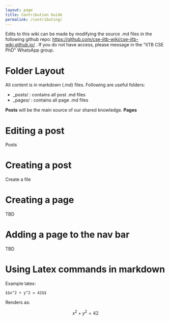 ```yaml
---
layout: page
title: Contribution Guide
permalink: /contributing/
---
```


Edits to this wiki can be made by modifying the source .md files in the following github repo: https://github.com/cse-iitb-wiki/cse-iitb-wiki.github.io/ . If you do not have access, please message in the "IITB CSE PhD" WhatsApp group.


# Folder Layout
All content is in markdown (.md) files. Following are useful folders:
* \_posts/ : contains all post .md files
* \_pages/ : contains all page .md files

**Posts** will be the main source of our shared knowledge. **Pages**

# Editing a post

Posts

# Creating a post

Create a file 

# Creating a page
TBD

# Adding a page to the nav bar
TBD

# Using Latex commands in markdown

Example latex:
```
$$x^2 + y^2 = 42$$
```
Renders as:

$$x^2 + y^2 = 42$$

<!-- Github by default does not support latex/math. However, there is a workaround as mentioned in [this stackoverflow answer](https://stackoverflow.com/a/53981118/). 
In order to use math in a  -->
